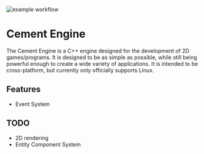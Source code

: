 ![example workflow](https://github.com/Kolterdyx/CementEngine/.github/workflows/cmake.yml/badge.svg)

# Cement Engine

The Cement Engine is a C++ engine designed for the development of 2D games/programs. It is designed to be as simple as
possible, while still being powerful enough to create a wide variety of applications. It is intended to be cross-platform,
but currently only officially supports Linux.

## Features

* Event System

## TODO

* 2D rendering
* Entity Component System
